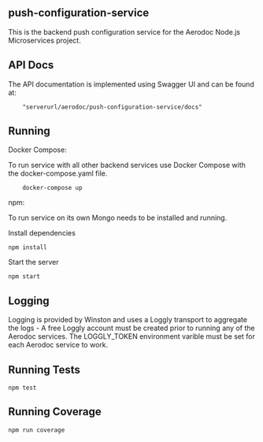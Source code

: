 ## push-configuration-service

This is the backend push configuration service for the Aerodoc Node.js Microservices project. 

## API Docs 

The API documentation is implemented using Swagger UI and can be found at:

        "serverurl/aerodoc/push-configuration-service/docs"
        
## Running 

Docker Compose:

To run service with all other backend services use Docker Compose with the docker-compose.yaml file.

        docker-compose up
        
npm:

To run service on its own Mongo needs to be installed and running.

Install dependencies

    npm install

Start the server

    npm start
    
## Logging

Logging is provided by Winston and uses a Loggly transport to aggregate the logs - A free Loggly account must be created prior to running any of the Aerodoc services. The LOGGLY_TOKEN environment varible must be set for each Aerodoc service to work.
   
## Running Tests

    npm test
    
## Running Coverage

    npm run coverage
